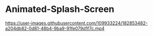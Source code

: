 # Animated-Splash-Screen

https://user-images.githubusercontent.com/109933224/182853482-a204db82-0d81-48b4-9ba9-91fe079d1f7c.mp4

